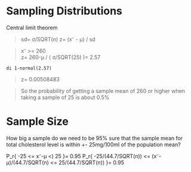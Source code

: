 #  Sampling Distributions  
Central limit theorem

> sd= σ/SQRT(n)
> z= (x⁻ - μ) / sd

> x⁻ >= 260  
> z= 260-μ / ( σ/SQRT(25) )= 2.57

	di 1-normal(2.57)

> z= 0.00508483

> So the probability of getting a sample mean of 260 or higher when taking a sample of 25 is about 0.5%

# Sample Size  
How big a sample do we need to be 95% sure that the sample mean for total cholesterol level is within +- 25mg/100ml of the population mean?

P_r{ -25 <= x⁻-μ <) 25 }= 0.95
P_r{ -25/(44.7/SQRT(n)) <= (x⁻-μ)/(44.7/SQRT(n) <= 25/(44.7/SQRT(n)) }= 0.95


